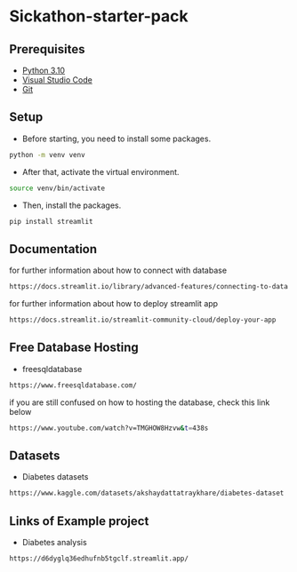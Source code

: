 ﻿# Sickathon-starter-pack 
## Prerequisites

- [Python 3.10](https://www.python.org/)
- [Visual Studio Code](https://code.visualstudio.com/)
- [Git](https://git-scm.com/)

## Setup
- Before starting, you need to install some packages.
```bash
python -m venv venv
```
- After that, activate the virtual environment.
```bash
source venv/bin/activate
```
- Then, install the packages.
```bash
pip install streamlit
```
## Documentation 
for further information about how to connect with database
```bash
https://docs.streamlit.io/library/advanced-features/connecting-to-data
```
for further information about how to deploy streamlit app
```bash
https://docs.streamlit.io/streamlit-community-cloud/deploy-your-app
```
## Free Database Hosting
- freesqldatabase
```bash
https://www.freesqldatabase.com/
```
if you are still confused on how to hosting the database, check this link below
```bash
https://www.youtube.com/watch?v=TMGHOW8Hzvw&t=438s
```
## Datasets
- Diabetes datasets
```bash
https://www.kaggle.com/datasets/akshaydattatraykhare/diabetes-dataset
```
## Links of Example project
- Diabetes analysis
```bash
https://d6dyglq36edhufnb5tgclf.streamlit.app/
```
